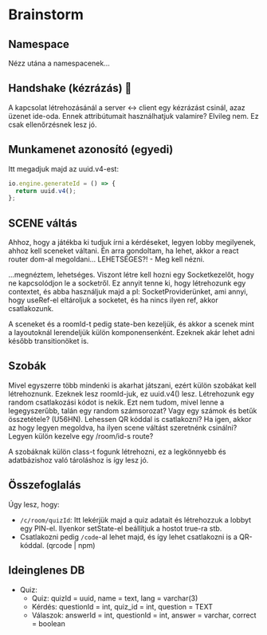# Brainstorm

## Namespace

Nézz utána a namespacenek...

## Handshake (kézrázás) 🤝

A kapcsolat létrehozásánál a server <-> client egy kézrázást csinál, azaz üzenet ide-oda. Ennek attribútumait használhatjuk valamire? Elvileg nem. Ez csak ellenőrzésnek lesz jó.

## Munkamenet azonosító (egyedi)

Itt megadjuk majd az uuid.v4-est:

```javascript
io.engine.generateId = () => {
  return uuid.v4();
};
```

## SCENE váltás

Ahhoz, hogy a játékba ki tudjuk írni a kérdéseket, legyen lobby megilyenek, ahhoz kell sceneket váltani. Én arra gondoltam, ha lehet, akkor a react router dom-al megoldani... LEHETSÉGES?! - Meg kell nézni.

...megnéztem, lehetséges. Viszont létre kell hozni egy Socketkezelőt, hogy ne kapcsolódjon le a socketről. Ez annyit tenne ki, hogy létrehozunk egy contextet, és abba használjuk majd a pl: SocketProviderünket, ami annyi, hogy useRef-el eltároljuk a socketet, és ha nincs ilyen ref, akkor csatlakozunk.

A sceneket és a roomId-t pedig state-ben kezeljük, és akkor a scenek mint a layoutoknál lerendeljük külön komponensenként. Ezeknek akár lehet adni később transitionöket is.

## Szobák

Mivel egyszerre több mindenki is akarhat játszani, ezért külön szobákat kell létrehoznunk. Ezeknek lesz roomId-juk, ez uuid.v4() lesz. Létrehozunk egy random csatlakozási kódot is nekik. Ezt nem tudom, mivel lenne a legegyszerűbb, talán egy random számsorozat? Vagy egy számok és betűk összetétele? (U56HN). Lehessen QR kóddal is csatlakozni? Ha igen, akkor az hogy legyen megoldva, ha ilyen scene váltást szeretnénk csinálni? Legyen külön kezelve egy /room/id-s route?

A szobáknak külön class-t fogunk létrehozni, ez a legkönnyebb és adatbázishoz való tároláshoz is így lesz jó.

## Összefoglalás

Úgy lesz, hogy:

- `/c/room/quizId`: Itt lekérjük majd a quiz adatait és létrehozzuk a lobbyt egy PIN-el. Ilyenkor setState-el beállítjuk a hostot true-ra stb.
- Csatlakozni pedig `/code`-al lehet majd, és így lehet csatlakozni is a QR-kóddal. (qrcode | npm)

## Ideinglenes DB

- Quiz:
  - Quiz: quizId = uuid, name = text, lang = varchar(3)
  - Kérdés: questionId = int, quiz_id = int, question = TEXT
  - Válaszok: answerId = int, questionId = int, answer = varchar, correct = boolean